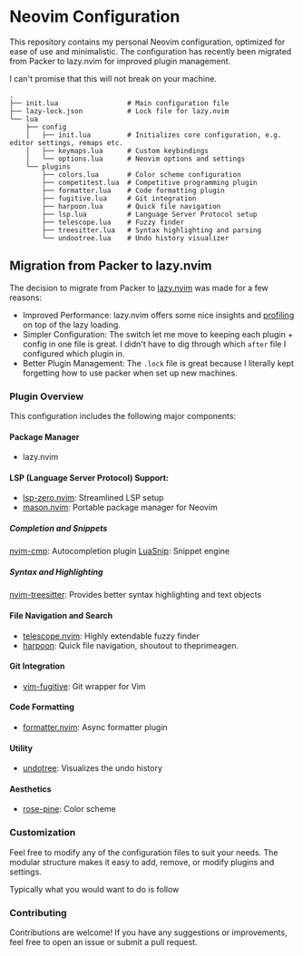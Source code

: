 # Neovim Configuration

This repository contains my personal Neovim configuration, optimized for ease of use and minimalistic. The configuration has recently been migrated from Packer to lazy.nvim for improved plugin management.

I can't promise that this will not break on your machine.


```
.
├── init.lua                 # Main configuration file
├── lazy-lock.json           # Lock file for lazy.nvim
└── lua
    ├── config
    │   ├── init.lua         # Initializes core configuration, e.g. editor settings, remaps etc.
    │   ├── keymaps.lua      # Custom keybindings
    │   └── options.lua      # Neovim options and settings
    └── plugins
        ├── colors.lua       # Color scheme configuration
        ├── competitest.lua  # Competitive programming plugin
        ├── formatter.lua    # Code formatting plugin
        ├── fugitive.lua     # Git integration
        ├── harpoon.lua      # Quick file navigation
        ├── lsp.lua          # Language Server Protocol setup
        ├── telescope.lua    # Fuzzy finder
        ├── treesitter.lua   # Syntax highlighting and parsing
        └── undootree.lua    # Undo history visualizer
```

## Migration from Packer to lazy.nvim

The decision to migrate from Packer to [lazy.nvim](https://lazy.folke.io/) was made for a few reasons:

- Improved Performance: lazy.nvim offers some nice insights and [profiling](https://lazy.folke.io/usage/profiling) on top of the lazy loading.
- Simpler Configuration: The switch let me move to keeping each plugin + config in one file is great. I didn't have to dig through which `after` file I configured which plugin in.
- Better Plugin Management: The `.lock` file is great because I literally kept forgetting how to use packer when set up new machines.

### Plugin Overview

This configuration includes the following major components:

#### Package Manager

- lazy.nvim

#### LSP (Language Server Protocol) Support:

- [lsp-zero.nvim](https://lsp-zero.netlify.app/v4.x/): Streamlined LSP setup
- [mason.nvim](https://github.com/williamboman/mason.nvim): Portable package manager for Neovim

##### Completion and Snippets

[nvim-cmp](https://github.com/hrsh7th/nvim-cmp): Autocompletion plugin
[LuaSnip](https://github.com/L3MON4D3/LuaSnip): Snippet engine

##### Syntax and Highlighting

[nvim-treesitter](https://github.com/nvim-treesitter/nvim-treesitter): Provides better syntax highlighting and text objects

#### File Navigation and Search

- [telescope.nvim](https://github.com/nvim-telescope/telescope.nvim): Highly extendable fuzzy finder
- [harpoon](https://github.com/ThePrimeagen/harpoon): Quick file navigation, shoutout to theprimeagen.

#### Git Integration

- [vim-fugitive](https://github.com/tpope/vim-fugitive): Git wrapper for Vim

#### Code Formatting

- [formatter.nvim](https://github.com/mhartington/formatter.nvim): Async formatter plugin

#### Utility

- [undotree](https://github.com/mbbill/undotree): Visualizes the undo history

#### Aesthetics

- [rose-pine](https://github.com/rose-pine/neovim): Color scheme

### Customization

Feel free to modify any of the configuration files to suit your needs. The modular structure makes it easy to add, remove, or modify plugins and settings.

Typically what you would want to do is follow 

### Contributing

Contributions are welcome! If you have any suggestions or improvements, feel free to open an issue or submit a pull request.
